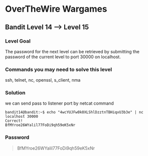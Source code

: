 # OverTheWire Wargames

## Bandit Level 14 --> Level 15
### Level Goal

The password for the next level can be retrieved by submitting the password of the current level to port 30000 on localhost.

### Commands you may need to solve this level
ssh, telnet, nc, openssl, s_client, nma

### Solution

we can send pass to listener port by netcat command
```console
bandit14@bandit:~$ echo "4wcYUJFw0k0XLShlDzztnTBHiqxU3b3e" | nc localhost 30000
Correct!
BfMYroe26WYalil77FoDi9qh59eK5xNr
```

### Password
> BfMYroe26WYalil77FoDi9qh59eK5xNr

  
